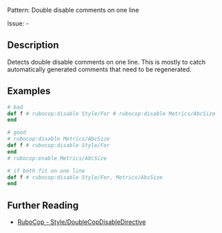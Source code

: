 Pattern: Double disable comments on one line

Issue: -

## Description

Detects double disable comments on one line. This is mostly to catch automatically generated comments that need to be regenerated.

## Examples

```ruby
# bad
def f # rubocop:disable Style/For # rubocop:disable Metrics/AbcSize
end

# good
# rubocop:disable Metrics/AbcSize
def f # rubocop:disable Style/For
end
# rubocop:enable Metrics/AbcSize

# if both fit on one line
def f # rubocop:disable Style/For, Metrics/AbcSize
end
```

## Further Reading

* [RuboCop - Style/DoubleCopDisableDirective](https://rubocop.readthedocs.io/en/latest/cops_style/#styledoublecopdisabledirective)
